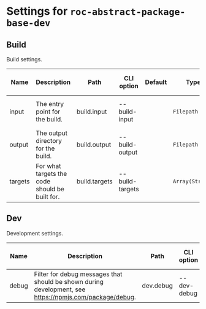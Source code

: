 # Settings for `roc-abstract-package-base-dev`

## Build
Build settings.

| Name    | Description                                                                                             | Path          | CLI option      | Default | Type            | Required | Can be empty | Extensions                    |
| ------- | ------------------------------------------------------------------------------------------------------- | ------------- | --------------- | ------- | --------------- | -------- | ------------ | ----------------------------- |
| input   | The entry point for the build.                                                                          | build.input   | --build-input   |         | `Filepath`      | Yes      | No           | roc-abstract-package-base-dev |
| output  | The output directory for the build.                                                                     | build.output  | --build-output  |         | `Filepath`      | Yes      | No           | roc-abstract-package-base-dev |
| targets | For what targets the code should be built for.                                                          | build.targets | --build-targets |         | `Array(String)` | Yes      | No           | roc-abstract-package-base-dev |

## Dev
Development settings.

| Name    | Description                                                                                             | Path          | CLI option      | Default | Type            | Required | Can be empty | Extensions                    |
| ------- | ------------------------------------------------------------------------------------------------------- | ------------- | --------------- | ------- | --------------- | -------- | ------------ | ----------------------------- |
| debug   | Filter for debug messages that should be shown during development, see https://npmjs.com/package/debug. | dev.debug     | --dev-debug     |         | `String`        | No       | No           | roc-abstract-package-base-dev |

